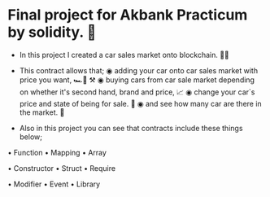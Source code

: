 # Final project for Akbank Practicum by solidity. 🔗
- In this project I created a car sales market onto blockchain. 👨‍💻

- This contract allows that;
  ◉ adding your car onto car sales market with price you want, 🏎️🚗 ⚒️
  ◉ buying cars from car sale market depending on whether it's second hand, brand and price, 📈
  ◉ change your car`s price and state of being for sale. 📝
  ◉ and see how many car are there in the market. 🚀
  
- Also in this project you can see that contracts include these things below;

• Function      • Mapping      • Array

• Constructor   • Struct       • Require

• Modifier      • Event        • Library
